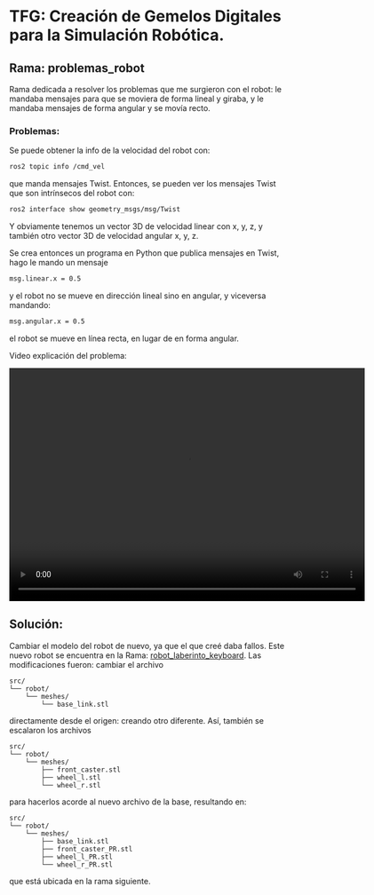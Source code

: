 # TFG: Creación de Gemelos Digitales para la Simulación Robótica. 
## Rama: problemas_robot
Rama dedicada a resolver los problemas que me surgieron con el robot: le mandaba mensajes para que se moviera de forma lineal y giraba, y le mandaba mensajes de forma angular y se movía recto. 

### Problemas: 
Se puede obtener la info de la velocidad del robot con:  
```bash
ros2 topic info /cmd_vel
``` 
que manda mensajes Twist. Entonces, se pueden ver los mensajes Twist que son intrínsecos del robot con: 
```bash
ros2 interface show geometry_msgs/msg/Twist
```
Y obviamente tenemos un vector 3D de velocidad linear con x, y, z, y también otro vector 3D de velocidad angular x, y, z.

Se crea entonces un programa en Python que publica mensajes en Twist, hago le mando un mensaje 
```bash
msg.linear.x = 0.5
``` 
y el robot no se mueve en dirección lineal sino en angular, y viceversa mandando: 
```bash
msg.angular.x = 0.5
```
el robot se mueve en línea recta, en lugar de en forma angular. 

Video explicación del problema: 

<video width="640" height="420" controls>
  <source src="problemas_angular_linear.webm" type="video/webm">
</video>


## Solución: 
Cambiar el modelo del robot de nuevo, ya que el que creé daba fallos. Este nuevo robot se encuentra en la Rama: [robot_laberinto_keyboard](https://github.com/jesusparrat/TFG/tree/robot_laberinto_keyboard). Las modificaciones fueron: cambiar el archivo 
```text
src/
└── robot/
    └── meshes/
        └── base_link.stl

```
directamente desde el origen: creando otro diferente. Así, también se escalaron los archivos 
```text
src/
└── robot/
    └── meshes/
        ├── front_caster.stl
        ├── wheel_l.stl
        └── wheel_r.stl
```
para hacerlos acorde al nuevo archivo de la base, resultando en: 
```text
src/
└── robot/
    └── meshes/
        ├── base_link.stl
        ├── front_caster_PR.stl
        ├── wheel_l_PR.stl
        └── wheel_r_PR.stl
```
que está ubicada en la rama siguiente. 